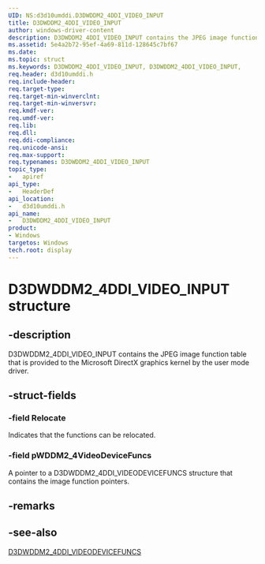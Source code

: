 ```yaml
---
UID: NS:d3d10umddi.D3DWDDM2_4DDI_VIDEO_INPUT
title: D3DWDDM2_4DDI_VIDEO_INPUT
author: windows-driver-content
description: D3DWDDM2_4DDI_VIDEO_INPUT contains the JPEG image function table that is provided to the Microsoft DirectX graphics kernel by the user mode driver.
ms.assetid: 5e4a2b72-95ef-4a69-811d-128645c7bf67
ms.date:
ms.topic: struct
ms.keywords: D3DWDDM2_4DDI_VIDEO_INPUT, D3DWDDM2_4DDI_VIDEO_INPUT,
req.header: d3d10umddi.h
req.include-header:
req.target-type:
req.target-min-winverclnt:
req.target-min-winversvr:
req.kmdf-ver:
req.umdf-ver:
req.lib:
req.dll:
req.ddi-compliance:
req.unicode-ansi:
req.max-support:
req.typenames: D3DWDDM2_4DDI_VIDEO_INPUT
topic_type:
-	apiref
api_type:
-	HeaderDef
api_location:
-	d3d10umddi.h
api_name:
-	D3DWDDM2_4DDI_VIDEO_INPUT
product: 
- Windows
targetos: Windows
tech.root: display
---
```


# D3DWDDM2_4DDI_VIDEO_INPUT structure

## -description

D3DWDDM2_4DDI_VIDEO_INPUT contains the JPEG image function table that is provided to the Microsoft DirectX graphics kernel by the user mode driver.

## -struct-fields

### -field Relocate

Indicates that the functions can be relocated.

### -field pWDDM2_4VideoDeviceFuncs

A pointer to a D3DWDDM2_4DDI_VIDEODEVICEFUNCS structure that contains the image function pointers.

## -remarks

## -see-also

[D3DWDDM2_4DDI_VIDEODEVICEFUNCS](ns-d3d10umddi-d3dwddm2_4ddi_videodevicefuncs.md)
